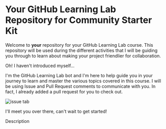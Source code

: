 # Your GitHub Learning Lab Repository for Community Starter Kit

Welcome to **your** repository for your GitHub Learning Lab course. This repository will be used during the different activities that I will be guiding you through to learn about making your project friendlier for collaboration.

Oh! I haven't introduced myself...

I'm the GitHub Learning Lab bot and I'm here to help guide you in your journey to learn and master the various topics covered in this course. I will be using Issue and Pull Request comments to communicate with you. In fact, I already added a pull request for you to check out.

![issue tab](https://lab.github.com/public/images/issue_tab.png)

I'll meet you over there, can't wait to get started!

Description
